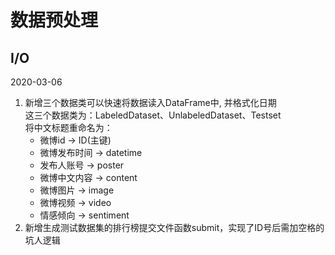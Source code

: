# 数据预处理
## I/O
2020-03-06 
1. 新增三个数据类可以快速将数据读入DataFrame中, 并格式化日期 \
这三个数据类为：LabeledDataset、UnlabeledDataset、Testset \
将中文标题重命名为：
    - 微博id -> ID(主键)
    - 微博发布时间 -> datetime
    - 发布人账号 -> poster
    - 微博中文内容 -> content
    - 微博图片 -> image
    - 微博视频 -> video
    - 情感倾向 -> sentiment
2. 新增生成测试数据集的排行榜提交文件函数submit，实现了ID号后需加空格的坑人逻辑
